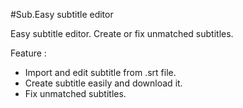 #Sub.Easy subtitle editor

Easy subtitle editor. Create or fix unmatched subtitles.

Feature :
- Import and edit subtitle from .srt file.
- Create subtitle easily and download it.
- Fix unmatched subtitles.

